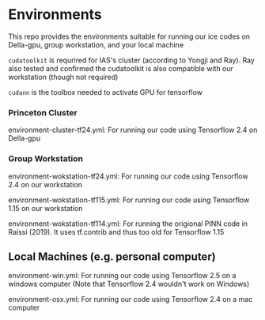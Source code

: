# Environments
This repo provides the environments suitable for running our ice codes on Della-gpu, group workstation, and your local machine

`cudatoolkit` is requrired for IAS's cluster (according to Yongji and Ray). Ray also tested and confirmed the cudatoolkit is also compatible with our workstation (though not required)

`cudann` is the toolbox needed to activate GPU for tensorflow

### Princeton Cluster
environment-cluster-tf24.yml: For running our code using Tensorflow 2.4 on Della-gpu


### Group Workstation
environment-wokstation-tf24.yml: For running our code using Tensorflow 2.4 on our workstation

environment-wokstation-tf115.yml: For running our code using Tensorflow 1.15 on our workstation

environment-wokstation-tf114.yml: For running the origional PINN code in Raissi (2019). It uses tf.contrib and thus too old for Tensorflow 1.15

## Local Machines (e.g. personal computer)
environment-win.yml: For running our code using Tensorflow 2.5 on a windows computer (Note that Tensorflow 2.4 wouldn't work on Windows)

environment-osx.yml: For running our code using Tensorflow 2.4 on a mac computer
